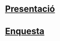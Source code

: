 # [Presentació](file:///home/smx1a/Baixades/Conversiones_Aitor_Nick_SMX1A.pdf)

# [Enquesta](https://docs.google.com/forms/d/e/1FAIpQLSdlAtfgBWlP-B7R3bMyTm98RgNJFsMoQaUwYv9u2b45k4d1wQ/viewform?usp=header)
